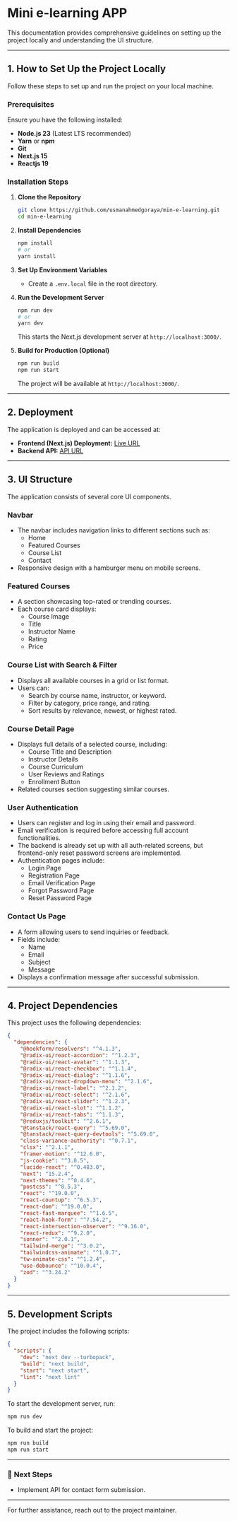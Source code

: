# Mini e-learning APP

This documentation provides comprehensive guidelines on setting up the project locally and understanding the UI structure.

---

## 1. How to Set Up the Project Locally

Follow these steps to set up and run the project on your local machine.

### Prerequisites
Ensure you have the following installed:
- **Node.js 23** (Latest LTS recommended)
- **Yarn** or **npm**
- **Git**
- **Next.js 15**
- **Reactjs 19**

### Installation Steps

1. **Clone the Repository**
   ```sh
   git clone https://github.com/usmanahmedgoraya/min-e-learning.git
   cd min-e-learning
   ```

2. **Install Dependencies**
   ```sh
   npm install
   # or
   yarn install
   ```

3. **Set Up Environment Variables**
   - Create a `.env.local` file in the root directory.

4. **Run the Development Server**
   ```sh
   npm run dev
   # or
   yarn dev
   ```
   This starts the Next.js development server at `http://localhost:3000/`.

5. **Build for Production (Optional)**
   ```sh
   npm run build
   npm run start
   ```
   The project will be available at `http://localhost:3000/`.

---

## 2. Deployment

The application is deployed and can be accessed at:

- **Frontend (Next.js) Deployment:** [Live URL](https://your-frontend-deployment-link.com)
- **Backend API:** [API URL](https://your-backend-api-link.com)

---

## 3. UI Structure

The application consists of several core UI components.

### **Navbar**
- The navbar includes navigation links to different sections such as:
  - Home
  - Featured Courses
  - Course List
  - Contact
- Responsive design with a hamburger menu on mobile screens.

### **Featured Courses**
- A section showcasing top-rated or trending courses.
- Each course card displays:
  - Course Image
  - Title
  - Instructor Name
  - Rating
  - Price

### **Course List with Search & Filter**
- Displays all available courses in a grid or list format.
- Users can:
  - Search by course name, instructor, or keyword.
  - Filter by category, price range, and rating.
  - Sort results by relevance, newest, or highest rated.

### **Course Detail Page**
- Displays full details of a selected course, including:
  - Course Title and Description
  - Instructor Details
  - Course Curriculum
  - User Reviews and Ratings
  - Enrollment Button
- Related courses section suggesting similar courses.

### **User Authentication**
- Users can register and log in using their email and password.
- Email verification is required before accessing full account functionalities.
- The backend is already set up with all auth-related screens, but frontend-only reset password screens are implemented.
- Authentication pages include:
  - Login Page
  - Registration Page
  - Email Verification Page
  - Forgot Password Page
  - Reset Password Page

### **Contact Us Page**
- A form allowing users to send inquiries or feedback.
- Fields include:
  - Name
  - Email
  - Subject
  - Message
- Displays a confirmation message after successful submission.

---

## 4. Project Dependencies

This project uses the following dependencies:

```json
{
  "dependencies": {
    "@hookform/resolvers": "^4.1.3",
    "@radix-ui/react-accordion": "^1.2.3",
    "@radix-ui/react-avatar": "^1.1.3",
    "@radix-ui/react-checkbox": "^1.1.4",
    "@radix-ui/react-dialog": "^1.1.6",
    "@radix-ui/react-dropdown-menu": "^2.1.6",
    "@radix-ui/react-label": "^2.1.2",
    "@radix-ui/react-select": "^2.1.6",
    "@radix-ui/react-slider": "^1.2.3",
    "@radix-ui/react-slot": "^1.1.2",
    "@radix-ui/react-tabs": "^1.1.3",
    "@reduxjs/toolkit": "^2.6.1",
    "@tanstack/react-query": "^5.69.0",
    "@tanstack/react-query-devtools": "^5.69.0",
    "class-variance-authority": "^0.7.1",
    "clsx": "^2.1.1",
    "framer-motion": "^12.6.0",
    "js-cookie": "^3.0.5",
    "lucide-react": "^0.483.0",
    "next": "15.2.4",
    "next-themes": "^0.4.6",
    "postcss": "^8.5.3",
    "react": "^19.0.0",
    "react-countup": "^6.5.3",
    "react-dom": "^19.0.0",
    "react-fast-marquee": "^1.6.5",
    "react-hook-form": "^7.54.2",
    "react-intersection-observer": "^9.16.0",
    "react-redux": "^9.2.0",
    "sonner": "^2.0.1",
    "tailwind-merge": "^3.0.2",
    "tailwindcss-animate": "^1.0.7",
    "tw-animate-css": "^1.2.4",
    "use-debounce": "^10.0.4",
    "zod": "^3.24.2"
  }
}
```

---

## 5. Development Scripts

The project includes the following scripts:

```json
{
  "scripts": {
    "dev": "next dev --turbopack",
    "build": "next build",
    "start": "next start",
    "lint": "next lint"
  }
}
```

To start the development server, run:

```sh
npm run dev
```

To build and start the project:

```sh
npm run build
npm run start
```

---

### 🚀 **Next Steps**
- Implement API for contact form submission.

---
For further assistance, reach out to the project maintainer.
